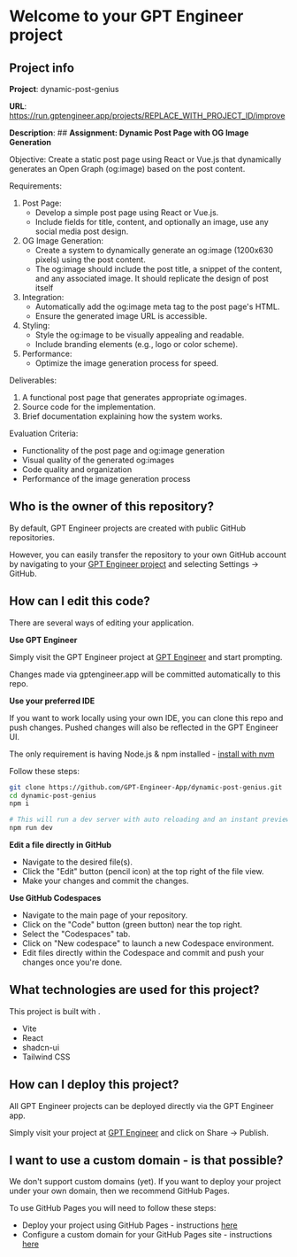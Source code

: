 # Welcome to your GPT Engineer project

## Project info

**Project**: dynamic-post-genius 

**URL**: https://run.gptengineer.app/projects/REPLACE_WITH_PROJECT_ID/improve

**Description**: ## **Assignment: Dynamic Post Page with OG Image Generation**

Objective:
Create a static post page using React or Vue.js that dynamically generates an Open Graph (og:image) based on the post content.

Requirements:

1. Post Page:
    - Develop a simple post page using React or Vue.js.
    - Include fields for title, content, and optionally an image, use any social media post design.
2. OG Image Generation:
    - Create a system to dynamically generate an og:image (1200x630 pixels) using the post content.
    - The og:image should include the post title, a snippet of the content, and any associated image. It should replicate the design of post itself
3. Integration:
    - Automatically add the og:image meta tag to the post page's HTML.
    - Ensure the generated image URL is accessible.
4. Styling:
    - Style the og:image to be visually appealing and readable.
    - Include branding elements (e.g., logo or color scheme).
5. Performance:
    - Optimize the image generation process for speed.

Deliverables:

1. A functional post page that generates appropriate og:images.
2. Source code for the implementation.
3. Brief documentation explaining how the system works.

Evaluation Criteria:

- Functionality of the post page and og:image generation
- Visual quality of the generated og:images
- Code quality and organization
- Performance of the image generation process 

## Who is the owner of this repository?
By default, GPT Engineer projects are created with public GitHub repositories.

However, you can easily transfer the repository to your own GitHub account by navigating to your [GPT Engineer project](https://run.gptengineer.app/projects/REPLACE_WITH_PROJECT_ID/improve) and selecting Settings -> GitHub. 

## How can I edit this code?
There are several ways of editing your application.

**Use GPT Engineer**

Simply visit the GPT Engineer project at [GPT Engineer](https://run.gptengineer.app/projects/REPLACE_WITH_PROJECT_ID/improve) and start prompting.

Changes made via gptengineer.app will be committed automatically to this repo.

**Use your preferred IDE**

If you want to work locally using your own IDE, you can clone this repo and push changes. Pushed changes will also be reflected in the GPT Engineer UI.

The only requirement is having Node.js & npm installed - [install with nvm](https://github.com/nvm-sh/nvm#installing-and-updating)

Follow these steps: 

```sh
git clone https://github.com/GPT-Engineer-App/dynamic-post-genius.git
cd dynamic-post-genius
npm i

# This will run a dev server with auto reloading and an instant preview.
npm run dev
```

**Edit a file directly in GitHub**

- Navigate to the desired file(s).
- Click the "Edit" button (pencil icon) at the top right of the file view.
- Make your changes and commit the changes.

**Use GitHub Codespaces**

- Navigate to the main page of your repository.
- Click on the "Code" button (green button) near the top right.
- Select the "Codespaces" tab.
- Click on "New codespace" to launch a new Codespace environment.
- Edit files directly within the Codespace and commit and push your changes once you're done.

## What technologies are used for this project?

This project is built with .

- Vite
- React
- shadcn-ui
- Tailwind CSS

## How can I deploy this project?

All GPT Engineer projects can be deployed directly via the GPT Engineer app. 

Simply visit your project at [GPT Engineer](https://run.gptengineer.app/projects/REPLACE_WITH_PROJECT_ID/improve) and click on Share -> Publish.

## I want to use a custom domain - is that possible?

We don't support custom domains (yet). If you want to deploy your project under your own domain, then we recommend GitHub Pages.

To use GitHub Pages you will need to follow these steps: 
- Deploy your project using GitHub Pages - instructions [here](https://docs.github.com/en/pages/getting-started-with-github-pages/creating-a-github-pages-site#creating-your-site)
- Configure a custom domain for your GitHub Pages site - instructions [here](https://docs.github.com/en/pages/configuring-a-custom-domain-for-your-github-pages-site)
